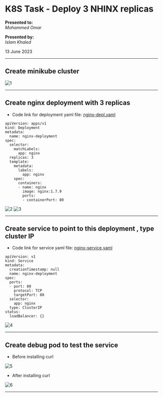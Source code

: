 # K8S Task - Deploy 3 NHINX replicas

**Presented to:**    
_Mohammed Omar_    

**Presented by:**   
_Islam Khaled_    

13 June 2023

-----------------------------------------
## Create minikube cluster

![1](https://github.com/eslamkhaled560/Sprints-Tasks/assets/54172897/e5e88181-ae44-4535-8761-9e0fa775f58a)

-----------------------------------------
## Create nginx deployment with 3 replicas

- Code link for deployment yaml file: [nginx-depl.yaml](https://github.com/eslamkhaled560/Sprints-Tasks/blob/main/12-%20Kubenates/1-%20Deployments%20and%20Services/nginx-depl.yaml)

```
apiVersion: apps/v1
kind: Deployment
metadata:
  name: nginx-deployment
spec:
  selector:
    matchLabels:
      app: nginx
  replicas: 3
  template:
    metadata:
      labels:
        app: nginx
    spec:
      containers:
      - name: nginx
        image: nginx:1.7.9
        ports:
        - containerPort: 80
```

![2](https://github.com/eslamkhaled560/Sprints-Tasks/assets/54172897/826d0a9c-e280-4d76-b4fb-f11cf7899bdb)
![3](https://github.com/eslamkhaled560/Sprints-Tasks/assets/54172897/2c1eab2b-1ffc-4a70-beed-4e8ac7166d73)

-----------------------------------------
## Create service to point to this deployment , type cluster IP 

- Code link for service yaml file: [nginx-service.yaml](https://github.com/eslamkhaled560/Sprints-Tasks/blob/main/12-%20Kubenates/1-%20Deployments%20and%20Services/nginx-service.yaml)

```
apiVersion: v1
kind: Service
metadata:
  creationTimestamp: null
  name: nginx-deployment
spec:
  ports:
  - port: 80
    protocol: TCP
    targetPort: 80
  selector:
    app: nginx
  type: ClusterIP
status:
  loadBalancer: {}
```

![4](https://github.com/eslamkhaled560/Sprints-Tasks/assets/54172897/9eae97b2-bbd9-4514-a3b5-e453b1702923)

-----------------------------------------
##  Create debug pod to test the service

- Before installing curl

![5](https://github.com/eslamkhaled560/Sprints-Tasks/assets/54172897/a74f56a3-9c9e-4e8e-8b7d-f2631eab183e)

- After installing curl

![6](https://github.com/eslamkhaled560/Sprints-Tasks/assets/54172897/7acf556d-9afe-4979-891d-3cf8407b90c1)

-----------------------------------------
